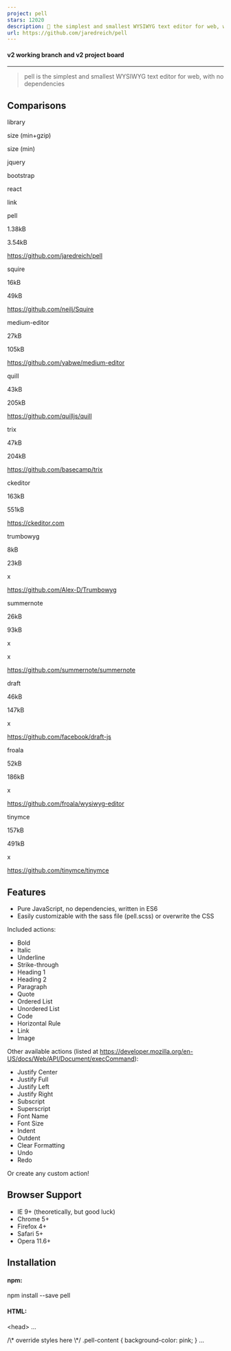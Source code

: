 ```yaml
---
project: pell
stars: 12020
description: 📝 the simplest and smallest WYSIWYG text editor for web, with no dependencies
url: https://github.com/jaredreich/pell
---
```


#### v2 working branch and v2 project board

* * *

> pell is the simplest and smallest WYSIWYG text editor for web, with no dependencies

Comparisons
-----------

library

size (min+gzip)

size (min)

jquery

bootstrap

react

link

pell

1.38kB

3.54kB

https://github.com/jaredreich/pell

squire

16kB

49kB

https://github.com/neilj/Squire

medium-editor

27kB

105kB

https://github.com/yabwe/medium-editor

quill

43kB

205kB

https://github.com/quilljs/quill

trix

47kB

204kB

https://github.com/basecamp/trix

ckeditor

163kB

551kB

https://ckeditor.com

trumbowyg

8kB

23kB

x

https://github.com/Alex-D/Trumbowyg

summernote

26kB

93kB

x

x

https://github.com/summernote/summernote

draft

46kB

147kB

x

https://github.com/facebook/draft-js

froala

52kB

186kB

x

https://github.com/froala/wysiwyg-editor

tinymce

157kB

491kB

x

https://github.com/tinymce/tinymce

Features
--------

-   Pure JavaScript, no dependencies, written in ES6
-   Easily customizable with the sass file (pell.scss) or overwrite the CSS

Included actions:

-   Bold
-   Italic
-   Underline
-   Strike-through
-   Heading 1
-   Heading 2
-   Paragraph
-   Quote
-   Ordered List
-   Unordered List
-   Code
-   Horizontal Rule
-   Link
-   Image

Other available actions (listed at https://developer.mozilla.org/en-US/docs/Web/API/Document/execCommand):

-   Justify Center
-   Justify Full
-   Justify Left
-   Justify Right
-   Subscript
-   Superscript
-   Font Name
-   Font Size
-   Indent
-   Outdent
-   Clear Formatting
-   Undo
-   Redo

Or create any custom action!

Browser Support
---------------

-   IE 9+ (theoretically, but good luck)
-   Chrome 5+
-   Firefox 4+
-   Safari 5+
-   Opera 11.6+

Installation
------------

#### npm:

npm install --save pell

#### HTML:

<head\>
  ...
  <link rel\="stylesheet" type\="text/css" href\="https://unpkg.com/pell/dist/pell.min.css"\>
  <style\>
    /\* override styles here \*/
    .pell-content {
      background-color: pink;
    }
  </style\>
</head\>
<body\>
  ...
  <!-- Bottom of body -->
  <script src\="https://unpkg.com/pell"\></script\>
</body\>

Usage
-----

#### API

// ES6
import pell from 'pell'
// or
import { exec, init } from 'pell'

// Browser
pell
// or
window.pell

// Initialize pell on an HTMLElement
pell.init({
  // <HTMLElement>, required
  element: document.getElementById('some-id'),

  // <Function>, required
  // Use the output html, triggered by element's \`oninput\` event
  onChange: html \=> console.log(html),

  // <string>, optional, default = 'div'
  // Instructs the editor which element to inject via the return key
  defaultParagraphSeparator: 'div',

  // <boolean>, optional, default = false
  // Outputs <span style="font-weight: bold;"></span> instead of <b></b>
  styleWithCSS: false,

  // <Array\[string | Object\]>, string if overwriting, object if customizing/creating
  // action.name<string> (only required if overwriting)
  // action.icon<string> (optional if overwriting, required if custom action)
  // action.title<string> (optional)
  // action.result<Function> (required)
  // Specify the actions you specifically want (in order)
  actions: \[
    'bold',
    {
      name: 'custom',
      icon: 'C',
      title: 'Custom Action',
      result: () \=> console.log('Do something!')
    },
    'underline'
  \],

  // classes<Array\[string\]> (optional)
  // Choose your custom class names
  classes: {
    actionbar: 'pell-actionbar',
    button: 'pell-button',
    content: 'pell-content',
    selected: 'pell-button-selected'
  }
})

// Execute a document command, see reference:
// https://developer.mozilla.org/en/docs/Web/API/Document/execCommand
// this is just \`document.execCommand(command, false, value)\`
pell.exec(command<string\>, value<string\>)

#### List of overwriteable action names

-   bold
-   italic
-   underline
-   strikethrough
-   heading1
-   heading2
-   paragraph
-   quote
-   olist
-   ulist
-   code
-   line
-   link
-   image

Examples
--------

#### General

<div id\="editor" class\="pell"\></div\>
<div\>
  HTML output:
  <div id\="html-output" style\="white-space:pre-wrap;"\></div\>
</div\>

import { exec, init } from 'pell'

const editor \= init({
  element: document.getElementById('editor'),
  onChange: html \=> {
    document.getElementById('html-output').textContent \= html
  },
  defaultParagraphSeparator: 'p',
  styleWithCSS: true,
  actions: \[
    'bold',
    'underline',
    {
      name: 'italic',
      result: () \=> exec('italic')
    },
    {
      name: 'backColor',
      icon: '<div style="background-color:pink;">A</div>',
      title: 'Highlight Color',
      result: () \=> exec('backColor', 'pink')
    },
    {
      name: 'image',
      result: () \=> {
        const url \= window.prompt('Enter the image URL')
        if (url) exec('insertImage', url)
      }
    },
    {
      name: 'link',
      result: () \=> {
        const url \= window.prompt('Enter the link URL')
        if (url) exec('createLink', url)
      }
    }
  \],
  classes: {
    actionbar: 'pell-actionbar-custom-name',
    button: 'pell-button-custom-name',
    content: 'pell-content-custom-name',
    selected: 'pell-button-selected-custom-name'
  }
})

// editor.content<HTMLElement>
// To change the editor's content:
editor.content.innerHTML \= '<b><u><i>Initial content!</i></u></b>'

#### Example (Markdown)

<div id\="editor" class\="pell"\></div\>
<div\>
  Markdown output:
  <div id\="markdown-output" style\="white-space:pre-wrap;"\></div\>
</div\>

import { init } from 'pell'
import Turndown from 'turndown'

const { turndown } \= new Turndown({ headingStyle: 'atx' })

init({
  element: document.getElementById('editor'),
  actions: \['bold', 'italic', 'heading1', 'heading2', 'olist', 'ulist'\],
  onChange: html \=> {
    document.getElementById('markdown-output').innerHTML \= turndown(html)
  }
})

#### Frameworks

-   React
-   Vue

Custom Styles
-------------

#### SCSS

$pell-content-height: 400px;
// See all overwriteable variables in src/pell.scss

// Then import pell.scss into styles:
@import '../../node\_modules/pell/src/pell';

#### CSS

/\* After pell styles are applied to DOM: \*/
.pell-content {
  height: 400px;
}

License
-------

MIT

Credits
-------

BrowserStack for cross browser testing:
